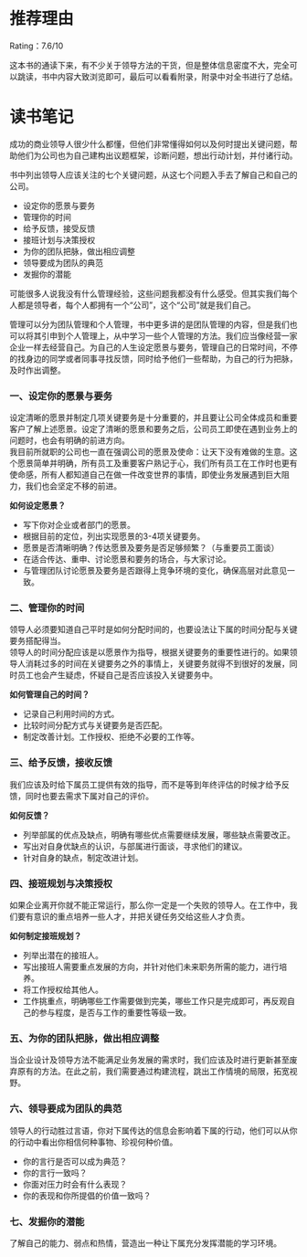 # 推荐理由
Rating：7.6/10

这本书的通读下来，有不少关于领导方法的干货，但是整体信息密度不大，完全可以跳读，书中内容大致浏览即可，最后可以看看附录，附录中对全书进行了总结。

# 读书笔记


成功的商业领导人很少什么都懂，但他们非常懂得如何以及何时提出关键问题，帮助他们为公司也为自己建构出议题框架，诊断问题，想出行动计划，并付诸行动。

书中列出领导人应该关注的七个关键问题，从这七个问题入手去了解自己和自己的公司。

* 设定你的愿景与要务
* 管理你的时间
* 给予反馈，接受反馈
* 接班计划与决策授权
* 为你的团队把脉，做出相应调整
* 领导要成为团队的典范
* 发掘你的潜能

可能很多人说我没有什么管理经验，这些问题我都没有什么感受。但其实我们每个人都是领导者，每个人都拥有一个“公司”，这个“公司”就是我们自己。

管理可以分为团队管理和个人管理，书中更多讲的是团队管理的内容，但是我们也可以将其引申到个人管理上，从中学习一些个人管理的方法。我们应当像经营一家企业一样去经营自己。为自己的人生设定愿景与要务，管理自己的日常时间，不停的找身边的同学或者同事寻找反馈，同时给予他们一些帮助，为自己的行为把脉，及时作出调整。

### 一、设定你的愿景与要务
设定清晰的愿景并制定几项关键要务是十分重要的，并且要让公司全体成员和重要客户了解上述愿景。设定了清晰的愿景和要务之后，公司员工即使在遇到业务上的问题时，也会有明确的前进方向。  
我目前所就职的公司也一直在强调公司的愿景及使命：让天下没有难做的生意。这个愿景简单并明确，所有员工及重要客户熟记于心，我们所有员工在工作时也更有使命感，所有人都知道自己在做一件改变世界的事情，即使业务发展遇到巨大阻力，我们也会坚定不移的前进。

**如何设定愿景？** 

* 写下你对企业或者部门的愿景。
* 根据目前的定位，列出实现愿景的3-4项关键要务。
* 愿景是否清晰明确？传达愿景及要务是否足够频繁？（与重要员工面谈）
* 在适合传达、重申、讨论愿景和要务的场合，与大家讨论。
* 与管理团队讨论愿景及要务是否跟得上竞争环境的变化，确保高层对此意见一致。

### 二、管理你的时间
领导人必须要知道自己平时是如何分配时间的，也要设法让下属的时间分配与关键要务搭配得当。  
领导人的时间分配应该是以愿景作为指导，根据关键要务的重要性进行的。如果领导人消耗过多的时间在关键要务之外的事情上，关键要务就得不到很好的发展，同时员工也会产生疑虑，怀疑自己是否应该投入关键要务中。

**如何管理自己的时间？**

* 记录自己利用时间的方式。
* 比较时间分配方式与关键要务是否匹配。
* 制定改善计划。工作授权、拒绝不必要的工作等。

### 三、给予反馈，接收反馈
我们应该及时给下属员工提供有效的指导，而不是等到年终评估的时候才给予反馈，同时也要去需求下属对自己的评价。

**如何反馈？**

* 列举部属的优点及缺点，明确有哪些优点需要继续发展，哪些缺点需要改正。
* 写出对自身优缺点的认识，与部属进行面谈，寻求他们的建议。
* 针对自身的缺点，制定改进计划。

### 四、接班规划与决策授权
如果企业离开你就不能正常运行，那么你一定是一个失败的领导人。在工作中，我们要有意识的重点培养一些人才，并把关键任务交给这些人才负责。

**如何制定接班规划？**

* 列举出潜在的接班人。
* 写出接班人需要重点发展的方向，并针对他们未来职务所需的能力，进行培养。
* 将工作授权给其他人。
* 工作挑重点，明确哪些工作需要做到完美，哪些工作只是完成即可，再反观自己的参与程度，是否与工作的重要性等级一致。

### 五、为你的团队把脉，做出相应调整
当企业设计及领导方法不能满足业务发展的需求时，我们应该及时进行更新甚至废弃原有的方法。在此之前，我们需要通过构建流程，跳出工作情境的局限，拓宽视野。

### 六、领导要成为团队的典范
领导人的行动胜过言语，你对下属传达的信息会影响着下属的行动，他们可以从你的行动中看出你相信何种事物、珍视何种价值。

* 你的言行是否可以成为典范？
* 你的言行一致吗？
* 你面对压力时会有什么表现？
* 你的表现和你所提倡的价值一致吗？

### 七、发掘你的潜能
了解自己的能力、弱点和热情，营造出一种让下属充分发挥潜能的学习环境。
